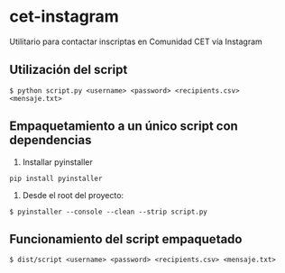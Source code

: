 # cet-instagram
Utilitario para contactar inscriptas en Comunidad CET vía Instagram

## Utilización del script

```
$ python script.py <username> <password> <recipients.csv> <mensaje.txt>
```


## Empaquetamiento a un único script con dependencias

1. Installar pyinstaller
```
pip install pyinstaller
```
1. Desde el root del proyecto:
```
$ pyinstaller --console --clean --strip script.py
```

## Funcionamiento del script empaquetado

```
$ dist/script <username> <password> <recipients.csv> <mensaje.txt>
```
